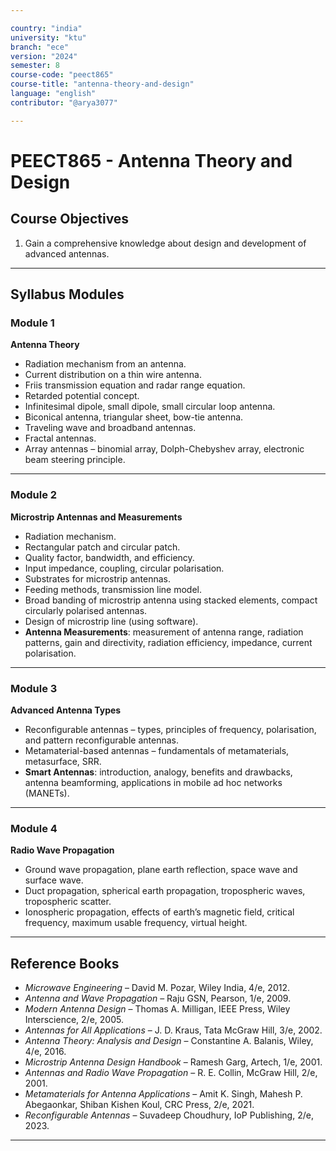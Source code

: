 ```yaml
---

country: "india"
university: "ktu"
branch: "ece"
version: "2024"
semester: 8
course-code: "peect865"
course-title: "antenna-theory-and-design"
language: "english"
contributor: "@arya3077"

---
```


# PEECT865 - Antenna Theory and Design

## Course Objectives

1. Gain a comprehensive knowledge about design and development of advanced antennas.  

---

## Syllabus Modules

### Module 1
**Antenna Theory**  
- Radiation mechanism from an antenna.  
- Current distribution on a thin wire antenna.  
- Friis transmission equation and radar range equation.  
- Retarded potential concept.  
- Infinitesimal dipole, small dipole, small circular loop antenna.  
- Biconical antenna, triangular sheet, bow-tie antenna.  
- Traveling wave and broadband antennas.  
- Fractal antennas.  
- Array antennas – binomial array, Dolph-Chebyshev array, electronic beam steering principle.  

---

### Module 2
**Microstrip Antennas and Measurements**  
- Radiation mechanism.  
- Rectangular patch and circular patch.  
- Quality factor, bandwidth, and efficiency.  
- Input impedance, coupling, circular polarisation.  
- Substrates for microstrip antennas.  
- Feeding methods, transmission line model.  
- Broad banding of microstrip antenna using stacked elements, compact circularly polarised antennas.  
- Design of microstrip line (using software).  
- **Antenna Measurements**: measurement of antenna range, radiation patterns, gain and directivity, radiation efficiency, impedance, current polarisation.  

---

### Module 3
**Advanced Antenna Types**  
- Reconfigurable antennas – types, principles of frequency, polarisation, and pattern reconfigurable antennas.  
- Metamaterial-based antennas – fundamentals of metamaterials, metasurface, SRR.  
- **Smart Antennas**: introduction, analogy, benefits and drawbacks, antenna beamforming, applications in mobile ad hoc networks (MANETs).  

---

### Module 4
**Radio Wave Propagation**  
- Ground wave propagation, plane earth reflection, space wave and surface wave.  
- Duct propagation, spherical earth propagation, tropospheric waves, tropospheric scatter.  
- Ionospheric propagation, effects of earth’s magnetic field, critical frequency, maximum usable frequency, virtual height.  

---

## Reference Books

- *Microwave Engineering* – David M. Pozar, Wiley India, 4/e, 2012.  
- *Antenna and Wave Propagation* – Raju GSN, Pearson, 1/e, 2009.  
- *Modern Antenna Design* – Thomas A. Milligan, IEEE Press, Wiley Interscience, 2/e, 2005.  
- *Antennas for All Applications* – J. D. Kraus, Tata McGraw Hill, 3/e, 2002.  
- *Antenna Theory: Analysis and Design* – Constantine A. Balanis, Wiley, 4/e, 2016.  
- *Microstrip Antenna Design Handbook* – Ramesh Garg, Artech, 1/e, 2001.  
- *Antennas and Radio Wave Propagation* – R. E. Collin, McGraw Hill, 2/e, 2001.  
- *Metamaterials for Antenna Applications* – Amit K. Singh, Mahesh P. Abegaonkar, Shiban Kishen Koul, CRC Press, 2/e, 2021.  
- *Reconfigurable Antennas* – Suvadeep Choudhury, IoP Publishing, 2/e, 2023.  

---
